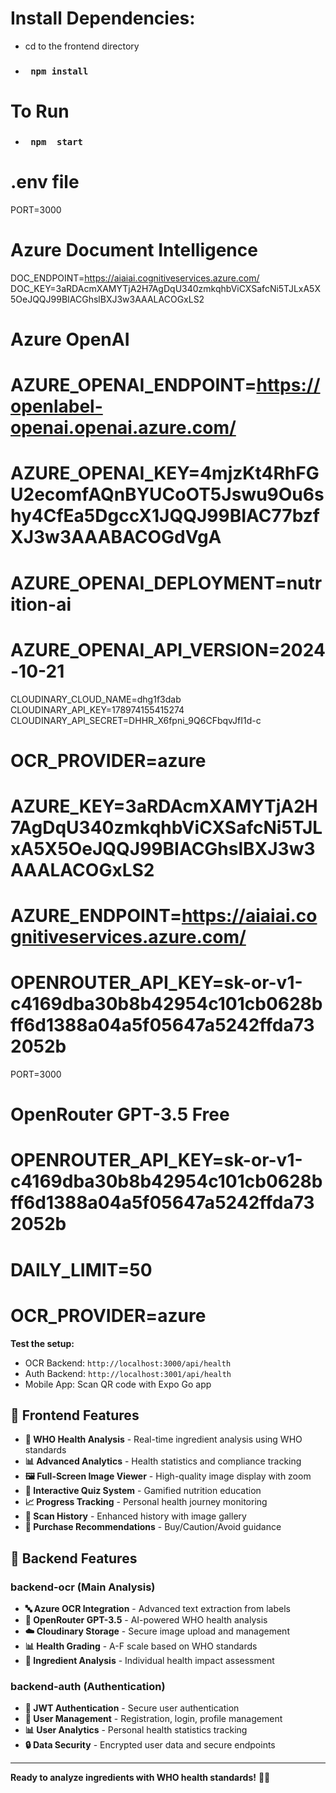 # Install Dependencies:
- cd to the frontend directory
- <h3><code> npm install </code></h3> 


# To Run
- <h3><code> npm  start </code></h3>

# .env file 
PORT=3000

# Azure Document Intelligence
DOC_ENDPOINT=https://aiaiai.cognitiveservices.azure.com/
DOC_KEY=3aRDAcmXAMYTjA2H7AgDqU340zmkqhbViCXSafcNi5TJLxA5X5OeJQQJ99BIACGhslBXJ3w3AAALACOGxLS2

# Azure OpenAI
# AZURE_OPENAI_ENDPOINT=https://openlabel-openai.openai.azure.com/
# AZURE_OPENAI_KEY=4mjzKt4RhFGU2ecomfAQnBYUCoOT5Jswu9Ou6shy4CfEa5DgccX1JQQJ99BIAC77bzfXJ3w3AAABACOGdVgA
# AZURE_OPENAI_DEPLOYMENT=nutrition-ai
# AZURE_OPENAI_API_VERSION=2024-10-21

CLOUDINARY_CLOUD_NAME=dhg1f3dab
CLOUDINARY_API_KEY=178974155415274
CLOUDINARY_API_SECRET=DHHR_X6fpni_9Q6CFbqvJfI1d-c

# OCR_PROVIDER=azure
# AZURE_KEY=3aRDAcmXAMYTjA2H7AgDqU340zmkqhbViCXSafcNi5TJLxA5X5OeJQQJ99BIACGhslBXJ3w3AAALACOGxLS2
# AZURE_ENDPOINT=https://aiaiai.cognitiveservices.azure.com/
# OPENROUTER_API_KEY=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
PORT=3000

# OpenRouter GPT-3.5 Free
# OPENROUTER_API_KEY=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
# DAILY_LIMIT=50

# OCR_PROVIDER=azure


**Test the setup:**
- OCR Backend: `http://localhost:3000/api/health`
- Auth Backend: `http://localhost:3001/api/health`
- Mobile App: Scan QR code with Expo Go app

## 📱 Frontend Features
- **🏥 WHO Health Analysis** - Real-time ingredient analysis using WHO standards
- **📊 Advanced Analytics** - Health statistics and compliance tracking  
- **🖼️ Full-Screen Image Viewer** - High-quality image display with zoom
- **🧩 Interactive Quiz System** - Gamified nutrition education
- **📈 Progress Tracking** - Personal health journey monitoring
- **💾 Scan History** - Enhanced history with image gallery
- **🎯 Purchase Recommendations** - Buy/Caution/Avoid guidance

## 🔧 Backend Features

### backend-ocr (Main Analysis)
- **🔤 Azure OCR Integration** - Advanced text extraction from labels
- **🤖 OpenRouter GPT-3.5** - AI-powered WHO health analysis
- **☁️ Cloudinary Storage** - Secure image upload and management
- **📊 Health Grading** - A-F scale based on WHO standards
- **🔬 Ingredient Analysis** - Individual health impact assessment

### backend-auth (Authentication)
- **🔐 JWT Authentication** - Secure user authentication
- **👤 User Management** - Registration, login, profile management
- **📊 User Analytics** - Personal health statistics tracking
- **🔒 Data Security** - Encrypted user data and secure endpoints

---

**Ready to analyze ingredients with WHO health standards!** 🏥📱
